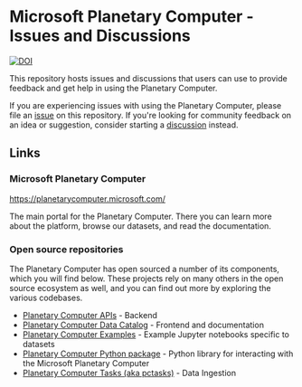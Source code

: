 # Microsoft Planetary Computer - Issues and Discussions

[![DOI](https://zenodo.org/badge/DOI/10.5281/zenodo.7261897.svg)](https://doi.org/10.5281/zenodo.7261897)

This repository hosts issues and discussions that users can use to provide feedback and get help in using the Planetary Computer.

If you are experiencing issues with using the Planetary Computer, please file an [issue](https://github.com/microsoft/PlanetaryComputer/issues) on this repository. If you're looking for community feedback on an idea or suggestion, consider starting a [discussion](https://github.com/microsoft/PlanetaryComputer/discussions) instead.

## Links

### Microsoft Planetary Computer

https://planetarycomputer.microsoft.com/

The main portal for the Planetary Computer. There you can learn more about the platform, browse our datasets, and read the documentation.

### Open source repositories

The Planetary Computer has open sourced a number of its components, which you will find below. These projects rely on many others in the open source ecosystem as well, and you can find out more by exploring the various codebases.

- [Planetary Computer APIs](https://github.com/microsoft/planetary-computer-apis) - Backend
- [Planetary Computer Data Catalog](https://github.com/microsoft/PlanetaryComputerDataCatalog) - Frontend and documentation
- [Planetary Computer Examples](https://github.com/microsoft/PlanetaryComputerExamples) - Example Jupyter notebooks specific to datasets
- [Planetary Computer Python package](https://github.com/microsoft/planetary-computer-sdk-for-python) - Python library for interacting with the Microsoft Planetary Computer
- [Planetary Computer Tasks (aka pctasks)](https://github.com/microsoft/planetary-computer-tasks) - Data Ingestion
